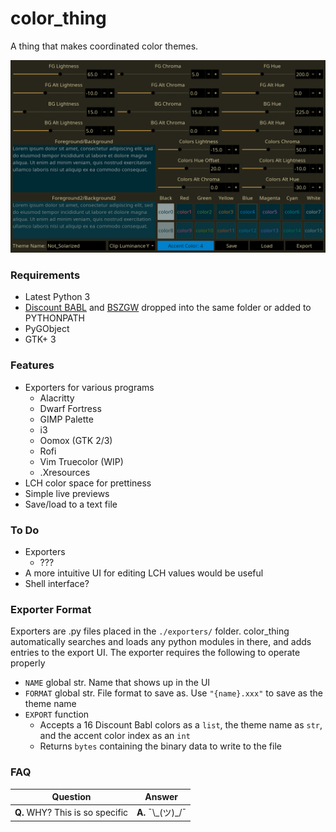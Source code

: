 # color_thing
A thing that makes coordinated color themes.

<img src="./screenshot.png">

### Requirements 
* Latest Python 3
* [Discount BABL] and [BSZGW] dropped into the same folder or added to PYTHONPATH
* PyGObject
* GTK+ 3

### Features
* Exporters for various programs
  * Alacritty
  * Dwarf Fortress
  * GIMP Palette
  * i3
  * Oomox (GTK 2/3)
  * Rofi
  * Vim Truecolor (WIP)
  * .Xresources
* LCH color space for prettiness
* Simple live previews
* Save/load to a text file

### To Do
* Exporters
  * ???
* A more intuitive UI for editing LCH values would be useful
* Shell interface?

### Exporter Format
Exporters are .py files placed in the `./exporters/` folder. color_thing automatically searches and loads any python modules in there, and adds entries to the export UI. The exporter requires the following to operate properly
* `NAME` global str. Name that shows up in the UI
* `FORMAT` global str. File format to save as. Use `"{name}.xxx"` to save as the theme name
* `EXPORT` function
  * Accepts a 16 Discount Babl colors as a `list`, the theme name as `str`, and the accent color index as an `int`
  * Returns `bytes` containing the binary data to write to the file

### FAQ
Question|Answer
--------|------
**Q.** WHY? This is so specific|**A.** ¯\\\_(ツ)_/¯

[Discount BABL]: https://github.com/Beinsezii/Discount-BABL
[BSZGW]: https://github.com/Beinsezii/BSZGW
